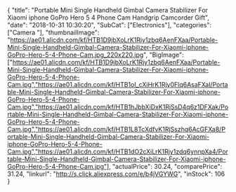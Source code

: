 {
	"title": "Portable Mini Single Handheld Gimbal Camera Stabilizer For Xiaomi iphone GoPro Hero 5 4 Phone Cam Handgrip Camcorder Gift",
	"date": "2018-10-31 10:30:20",
	"SubCat": ["Electronics"],
	"categories": ["Camera "],
	"thumbnailImage": "https://ae01.alicdn.com/kf/HTB1D9jbXoLrK1Rjy1zbq6AenFXaa/Portable-Mini-Single-Handheld-Gimbal-Camera-Stabilizer-For-Xiaomi-iphone-GoPro-Hero-5-4-Phone-Cam.jpg_220x220.jpg",
	"BigImage": ["https://ae01.alicdn.com/kf/HTB1D9jbXoLrK1Rjy1zbq6AenFXaa/Portable-Mini-Single-Handheld-Gimbal-Camera-Stabilizer-For-Xiaomi-iphone-GoPro-Hero-5-4-Phone-Cam.jpg","https://ae01.alicdn.com/kf/HTB1oI_cXiHrK1Rjy0Flq6AsaFXal/Portable-Mini-Single-Handheld-Gimbal-Camera-Stabilizer-For-Xiaomi-iphone-GoPro-Hero-5-4-Phone-Cam.jpg","https://ae01.alicdn.com/kf/HTB1hJbbXiDxK1RjSsD4q6z1DFXak/Portable-Mini-Single-Handheld-Gimbal-Camera-Stabilizer-For-Xiaomi-iphone-GoPro-Hero-5-4-Phone-Cam.jpg","https://ae01.alicdn.com/kf/HTB1L8TcXdfvK1RjSszhq6AcGFXa8/Portable-Mini-Single-Handheld-Gimbal-Camera-Stabilizer-For-Xiaomi-iphone-GoPro-Hero-5-4-Phone-Cam.jpg","https://ae01.alicdn.com/kf/HTB1dO2cXiLrK1Rjy1zdq6ynnpXa4/Portable-Mini-Single-Handheld-Gimbal-Camera-Stabilizer-For-Xiaomi-iphone-GoPro-Hero-5-4-Phone-Cam.jpg"],
	"actualPrice": 30.24,
	"comparePrice": 31.24,
	"linkurl": "http://s.click.aliexpress.com/e/b4jVGYWG",
	"inStock": 106
}
